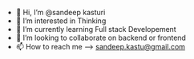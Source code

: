 - 👋 Hi, I’m @sandeep kasturi
- 👀 I’m interested in Thinking
- 🌱 I’m currently learning Full stack Developement
- 💞️ I’m looking to collaborate on backend or frontend
- 📫 How to reach me -->  sandeep.kastu@gmail.com

<!---
sandeepkastu/sandeepkastu is a ✨ special ✨ repository because its `README.md` (this file) appears on your GitHub profile.
You can click the Preview link to take a look at your changes.
--->
